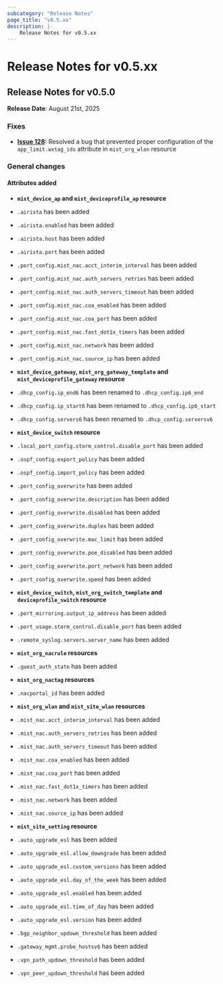 ```yaml
---
subcategory: "Release Notes"
page_title: "v0.5.xx"
description: |-
    Release Notes for v0.5.xx
---
```


# Release Notes for v0.5.xx


## Release Notes for v0.5.0
**Release Date**: August 21st, 2025 

### Fixes
* **[Issue 128](https://github.com/Juniper/terraform-provider-mist/issues/128):** Resolved a bug that prevented proper configuration of the `app_limit.wxtag_ids` attribute in `mist_org_wlan` resource


### General changes

#### Attributes added
- **`mist_device_ap` and `mist_deviceprofile_ap` resource**
 - `.airista` has been added
 - `.airista.enabled` has been added
 - `.airista.host` has been added
 - `.airista.port` has been added
 - `.port_config.mist_nac.acct_interim_interval` has been added
 - `.port_config.mist_nac.auth_servers_retries` has been added
 - `.port_config.mist_nac.auth_servers_timeout` has been added
 - `.port_config.mist_nac.coa_enabled` has been added
 - `.port_config.mist_nac.coa_port` has been added
 - `.port_config.mist_nac.fast_dot1x_timers` has been added
 - `.port_config.mist_nac.network` has been added
 - `.port_config.mist_nac.source_ip` has been added


- **`mist_device_gateway`, `mist_org_gateway_template` and `mist_deviceprofile_gateway` resource**
 - `.dhcp_config.ip_end6` has been renamed to `.dhcp_config.ip6_end`
 - `.dhcp_config.ip_start6` has been renamed to `.dhcp_config.ip6_start`
 - `.dhcp_config.servers6` has been renamed to `.dhcp_config.serversv6`


- **`mist_device_switch` resource**
 - `.local_port_config.storm_control.disable_port` has been added
 - `.ospf_config.export_policy` has been added
 - `.ospf_config.import_policy` has been added
 - `.port_config_overwrite` has been added
 - `.port_config_overwrite.description` has been added
 - `.port_config_overwrite.disabled` has been added
 - `.port_config_overwrite.duplex` has been added
 - `.port_config_overwrite.mac_limit` has been added
 - `.port_config_overwrite.poe_disabled` has been added
 - `.port_config_overwrite.port_network` has been added
 - `.port_config_overwrite.speed` has been added


- **`mist_device_switch`, `mist_org_switch_template` and `deviceprofile_switch` resource**
 - `.port_mirroring.output_ip_address` has been added
 - `.port_usage.storm_control.disable_port` has been added
 - `.remote_syslog.servers.server_name` has been added


- **`mist_org_nacrule` resources**
 - `.guest_auth_state` has been added


- **`mist_org_nactag` resources**
 - `.nacportal_id` has been added


- **`mist_org_wlan` and `mist_site_wlan` resources**
 - `.mist_nac.acct_interim_interval` has been added
 - `.mist_nac.auth_servers_retries` has been added
 - `.mist_nac.auth_servers_timeout` has been added
 - `.mist_nac.coa_enabled` has been added
 - `.mist_nac.coa_port` has been added
 - `.mist_nac.fast_dot1x_timers` has been added
 - `.mist_nac.network` has been added
 - `.mist_nac.source_ip` has been added


- **`mist_site_setting` resource**
 - `.auto_upgrade_esl` has been added
 - `.auto_upgrade_esl.allow_downgrade` has been added
 - `.auto_upgrade_esl.custom_versions` has been added
 - `.auto_upgrade_esl.day_of_the_week` has been added
 - `.auto_upgrade_esl.enabled` has been added
 - `.auto_upgrade_esl.time_of_day` has been added
 - `.auto_upgrade_esl.version` has been added
 - `.bgp_neighbor_updown_threshold` has been added
 - `.gateway_mgmt.probe_hostsv6` has been added
 - `.vpn_path_updown_threshold` has been added
 - `.vpn_peer_updown_threshold` has been added

